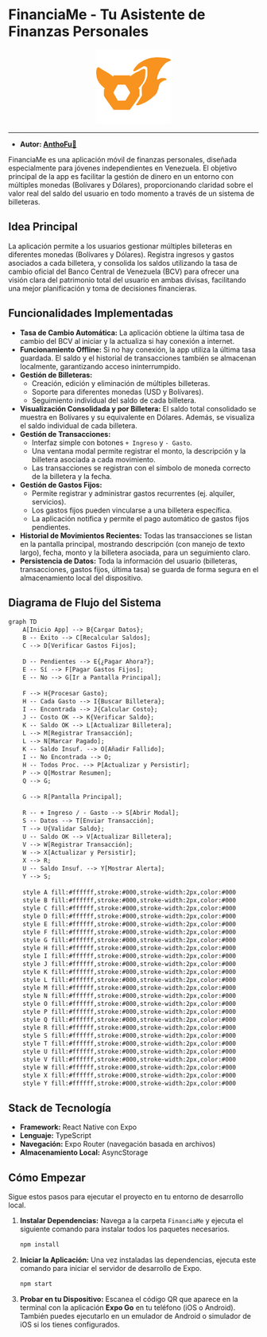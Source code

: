 # FinanciaMe - Tu Asistente de Finanzas Personales

<p align="center">
    <img src="./assets/images/AnthoFu-Icon.png" alt="Logo AnthoFu" width="150" height="150" />
</p>

---

- **Autor: [AnthoFu🦊](https://github.com/AnthoFu)**

FinanciaMe es una aplicación móvil de finanzas personales, diseñada especialmente para jóvenes independientes en Venezuela. El objetivo principal de la app es facilitar la gestión de dinero en un entorno con múltiples monedas (Bolívares y Dólares), proporcionando claridad sobre el valor real del saldo del usuario en todo momento a través de un sistema de billeteras.

## Idea Principal

La aplicación permite a los usuarios gestionar múltiples billeteras en diferentes monedas (Bolívares y Dólares). Registra ingresos y gastos asociados a cada billetera, y consolida los saldos utilizando la tasa de cambio oficial del Banco Central de Venezuela (BCV) para ofrecer una visión clara del patrimonio total del usuario en ambas divisas, facilitando una mejor planificación y toma de decisiones financieras.

## Funcionalidades Implementadas

- **Tasa de Cambio Automática:** La aplicación obtiene la última tasa de cambio del BCV al iniciar y la actualiza si hay conexión a internet.
- **Funcionamiento Offline:** Si no hay conexión, la app utiliza la última tasa guardada. El saldo y el historial de transacciones también se almacenan localmente, garantizando acceso ininterrumpido.
- **Gestión de Billeteras:**
  - Creación, edición y eliminación de múltiples billeteras.
  - Soporte para diferentes monedas (USD y Bolívares).
  - Seguimiento individual del saldo de cada billetera.
- **Visualización Consolidada y por Billetera:** El saldo total consolidado se muestra en Bolívares y su equivalente en Dólares. Además, se visualiza el saldo individual de cada billetera.
- **Gestión de Transacciones:**
  - Interfaz simple con botones `+ Ingreso` y `- Gasto`.
  - Una ventana modal permite registrar el monto, la descripción y la billetera asociada a cada movimiento.
  - Las transacciones se registran con el símbolo de moneda correcto de la billetera y la fecha.
- **Gestión de Gastos Fijos:**
  - Permite registrar y administrar gastos recurrentes (ej. alquiler, servicios).
  - Los gastos fijos pueden vincularse a una billetera específica.
  - La aplicación notifica y permite el pago automático de gastos fijos pendientes.
- **Historial de Movimientos Recientes:** Todas las transacciones se listan en la pantalla principal, mostrando descripción (con manejo de texto largo), fecha, monto y la billetera asociada, para un seguimiento claro.
- **Persistencia de Datos:** Toda la información del usuario (billeteras, transacciones, gastos fijos, última tasa) se guarda de forma segura en el almacenamiento local del dispositivo.

## Diagrama de Flujo del Sistema

```mermaid
graph TD
    A[Inicio App] --> B{Cargar Datos};
    B -- Éxito --> C[Recalcular Saldos];
    C --> D[Verificar Gastos Fijos];

    D -- Pendientes --> E{¿Pagar Ahora?};
    E -- Sí --> F[Pagar Gastos Fijos];
    E -- No --> G[Ir a Pantalla Principal];

    F --> H{Procesar Gasto};
    H -- Cada Gasto --> I{Buscar Billetera};
    I -- Encontrada --> J{Calcular Costo};
    J -- Costo OK --> K{Verificar Saldo};
    K -- Saldo OK --> L[Actualizar Billetera];
    L --> M[Registrar Transacción];
    L --> N[Marcar Pagado];
    K -- Saldo Insuf. --> O[Añadir Fallido];
    I -- No Encontrada --> O;
    H -- Todos Proc. --> P[Actualizar y Persistir];
    P --> Q[Mostrar Resumen];
    Q --> G;

    G --> R[Pantalla Principal];

    R -- + Ingreso / - Gasto --> S[Abrir Modal];
    S -- Datos --> T[Enviar Transacción];
    T --> U{Validar Saldo};
    U -- Saldo OK --> V[Actualizar Billetera];
    V --> W[Registrar Transacción];
    W --> X[Actualizar y Persistir];
    X --> R;
    U -- Saldo Insuf. --> Y[Mostrar Alerta];
    Y --> S;

    style A fill:#ffffff,stroke:#000,stroke-width:2px,color:#000
    style B fill:#ffffff,stroke:#000,stroke-width:2px,color:#000
    style C fill:#ffffff,stroke:#000,stroke-width:2px,color:#000
    style D fill:#ffffff,stroke:#000,stroke-width:2px,color:#000
    style E fill:#ffffff,stroke:#000,stroke-width:2px,color:#000
    style F fill:#ffffff,stroke:#000,stroke-width:2px,color:#000
    style G fill:#ffffff,stroke:#000,stroke-width:2px,color:#000
    style H fill:#ffffff,stroke:#000,stroke-width:2px,color:#000
    style I fill:#ffffff,stroke:#000,stroke-width:2px,color:#000
    style J fill:#ffffff,stroke:#000,stroke-width:2px,color:#000
    style K fill:#ffffff,stroke:#000,stroke-width:2px,color:#000
    style L fill:#ffffff,stroke:#000,stroke-width:2px,color:#000
    style M fill:#ffffff,stroke:#000,stroke-width:2px,color:#000
    style N fill:#ffffff,stroke:#000,stroke-width:2px,color:#000
    style O fill:#ffffff,stroke:#000,stroke-width:2px,color:#000
    style P fill:#ffffff,stroke:#000,stroke-width:2px,color:#000
    style Q fill:#ffffff,stroke:#000,stroke-width:2px,color:#000
    style R fill:#ffffff,stroke:#000,stroke-width:2px,color:#000
    style S fill:#ffffff,stroke:#000,stroke-width:2px,color:#000
    style T fill:#ffffff,stroke:#000,stroke-width:2px,color:#000
    style U fill:#ffffff,stroke:#000,stroke-width:2px,color:#000
    style V fill:#ffffff,stroke:#000,stroke-width:2px,color:#000
    style W fill:#ffffff,stroke:#000,stroke-width:2px,color:#000
    style X fill:#ffffff,stroke:#000,stroke-width:2px,color:#000
    style Y fill:#ffffff,stroke:#000,stroke-width:2px,color:#000
```

## Stack de Tecnología

- **Framework:** React Native con Expo
- **Lenguaje:** TypeScript
- **Navegación:** Expo Router (navegación basada en archivos)
- **Almacenamiento Local:** AsyncStorage

## Cómo Empezar

Sigue estos pasos para ejecutar el proyecto en tu entorno de desarrollo local.

1.  **Instalar Dependencias:**
    Navega a la carpeta `FinanciaMe` y ejecuta el siguiente comando para instalar todos los paquetes necesarios.
    ```bash
    npm install
    ```

2.  **Iniciar la Aplicación:**
    Una vez instaladas las dependencias, ejecuta este comando para iniciar el servidor de desarrollo de Expo.
    ```bash
    npm start
    ```

3.  **Probar en tu Dispositivo:**
    Escanea el código QR que aparece en la terminal con la aplicación **Expo Go** en tu teléfono (iOS o Android). También puedes ejecutarlo en un emulador de Android o simulador de iOS si los tienes configurados.